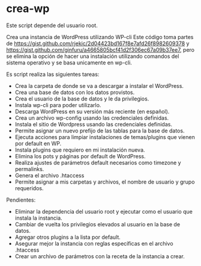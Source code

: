 # crea-wp

Este script depende del usuario root.

Crea una instancia de WordPress utilizando WP-cli
Este código toma partes de https://gist.github.com/rjekic/2d04423bd167f8e7afd26f8982609378 y https://gist.github.com/ginfuru/a4665805bcf41d2f306ec67a09b37ee7, pero se elimina la opción de hacer una instalación utilizando comandos del sistema operativo y se basa unicamente en wp-cli.

Es script realiza las siguientes tareas:

- Crea la carpeta de donde se va a descargar a instalar el WordPress.
- Crea una base de datos con los datos provistos.
- Crea el usuario de la base de datos y le da privilegios.
- Instala wp-cli para poder utilizarlo.
- Descarga WordPress en su versión más reciente (en español).
- Crea un archivo wp-config usando las credenciales definidas.
- Instala el sitio de Wordpress usando las credenciales definidas.
- Permite asignar un nuevo prefijo de las tablas para la base de datos.
- Ejecuta acciones para limpiar instalaciones de temas/plugins que vienen por default en WP.
- Instala plugins que requiero en mi instalación nueva.
- Elimina los pots y páginas por default de WordPress.
- Realiza ajustes de parámetros default necesarios como timezone y permalinks.
- Genera el archivo .htaccess
- Permite asignar a mis carpetas y archivos, el nombre de usuario y grupo requeridos.


Pendientes:
- Eliminar la dependencia del usuario root y ejecutar como el usuario que instala la instancia.
- Cambiar de vuelta los privilegios elevados al usuario en la base de datos.
- Agregar otros plugins a la lista por default.
- Asegurar mejor la instancia con reglas específicas en el archivo .htaccess
- Crear un archivo de parámetros con la receta de la instancia a crear.
